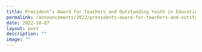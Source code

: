 ```yaml
---
title: President’s Award for Teachers and Outstanding Youth in Education Award 2023
permalink: /announcements/2022/presidents-award-for-teachers-and-outstanding-youth-in-education-award-2023/
date: 2022-10-07
layout: post
description: ""
image: ""
---
```

